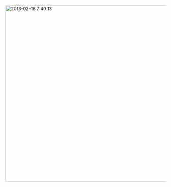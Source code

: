 <img width="556" alt="2018-02-16 7 40 13" src="https://user-images.githubusercontent.com/10087419/36284903-e6422460-12ec-11e8-87b8-87e2da4b67ed.png">
